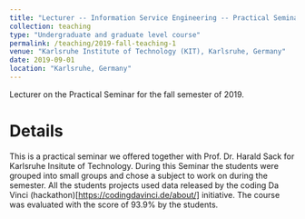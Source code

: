 ```yaml
---
title: "Lecturer -- Information Service Engineering -- Practical Seminar"
collection: teaching
type: "Undergraduate and graduate level course"
permalink: /teaching/2019-fall-teaching-1
venue: "Karlsruhe Institute of Technology (KIT), Karlsruhe, Germany"
date: 2019-09-01
location: "Karlsruhe, Germany"
---
```


Lecturer on the Practical Seminar for the fall semester of 2019.

Details
=======
This is a practical seminar we offered together with Prof. Dr. Harald Sack for Karlsruhe Insitute of Technology. 
During this Seminar the students were grouped into small groups and chose a subject to work on during the semester. 
All the students projects used data released by the coding Da Vinci (hackathon)[https://codingdavinci.de/about/] initiative. 
The course was evaluated with the score of 93.9% by the students.

